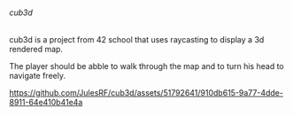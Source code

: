 ###### cub3d

cub3d is a project from 42 school that uses raycasting to display a 3d rendered map.

The player should be abble to walk through the map and to turn his head to navigate freely.


https://github.com/JulesRF/cub3d/assets/51792641/910db615-9a77-4dde-8911-64e410b41e4a

